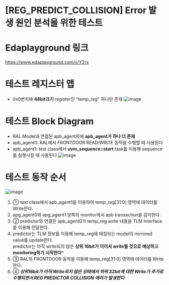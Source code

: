 # [REG_PREDICT_COLLISION] Error 발생 원인 분석을 위한 테스트

# Edaplayground 링크
https://www.edaplayground.com/x/Y2rx

# 테스트 레지스터 맵
* 0x0번지에 **48bit크기** register인 "temp_reg" 하나만 존재
![image](https://user-images.githubusercontent.com/12408453/153202193-4e4b9bc0-8481-4c02-8c7e-e1a93293802b.png)


# 테스트 Block Diagram
* RAL Model과 연결된 apb_agent외에 **apb_agent가 하나 더 존재**
* apb_agent0: RAL에서 FRONTDOOR READ/WRITE 동작을 수행할 때 사용된다
* apb_agent1: test class에서 **uvm_sequence::start** task를 이용해 sequence를 실행시킬 때 사용된다 
![image](https://user-images.githubusercontent.com/12408453/153202387-ee8e006c-9ae3-46f1-bd24-5114a9215291.png)

# 테스트 동작 순서
![image](https://user-images.githubusercontent.com/12408453/153206118-3cd6600b-6d0f-4515-b972-f2293c77dc04.png)

1. ① test class에서 apb_agent1을 이용하여 temp_reg[31:0] 영역에 데이터를 Write한다.
2. apg_agent0와 apg_agent1 양쪽의 monitor에서 apb transaction을 감지한다.
3. ② predictor와 연결된 apb_agent0가 temp_reg write 내용을 TLM Interface를 이용해 전달한다.
4. predictor는 TLM 정보를 이용해 temp_reg에 매칭되는 model의 mirrored value를 update한다.\
predictor는 아직 write되지 않은 **상위 16bit가 이어서 write될 것으로 예상하고 monitoring하기 시작한다***
5. ③ RAL의 FRONTDOOR 동작을 이용해 temp_reg[31:0] 영역에 데이터를 Write한다.
6. ④ ***상위16bit가 아직 Write되지 않은 상태에서 하위 32bit에 대한 Write가 추가로 수행되면서 REG PREDICTOR COLLISION 에러가 발생한다***
